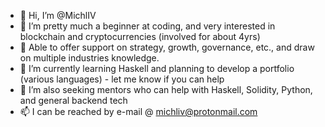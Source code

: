 - 👋 Hi, I’m @MichlIV
- 👀 I’m pretty much a beginner at coding, and very interested in blockchain and cryptocurrencies (involved for about 4yrs)
- 👀 Able to offer support on strategy, growth, governance, etc., and draw on multiple industries knowledge.
- 🌱 I’m currently learning Haskell and planning to develop a portfolio (various languages) - let me know if you can help
- 💞️ I’m also seeking mentors who can help with Haskell, Solidity, Python, and general backend tech
- 📫 I can be reached by e-mail @ michliv@protonmail.com

<!---
MichlIV/MichlIV is a ✨ special ✨ repository because its `README.md` (this file) appears on your GitHub profile.
You can click the Preview link to take a look at your changes.
--->

